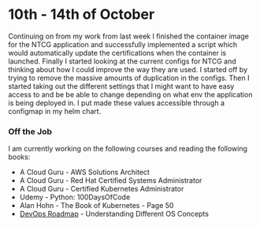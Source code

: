 # 10th - 14th of October

Continuing on from my work from last week I finished the container image for the NTCG application and successfully implemented a script which would automatically update the certifications when the container is launched. Finally I started looking at the current configs for NTCG and thinking about how I could improve the way they are used. I started off by trying to remove the massive amounts of duplication in the configs. Then I started taking out the different settings that I might want to have easy access to and be be able to change depending on what env the application is being deployed in. I put made these values accessible through a configmap in my helm chart.

### Off the Job

I am currently working on the following courses and reading the following books:

- A Cloud Guru - AWS Solutions Architect
- A Cloud Guru - Red Hat Certified Systems Administrator
- A Cloud Guru - Certified Kubernetes Administrator
- Udemy        - Python: 100DaysOfCode
- Alan Hohn    - The Book of Kubernetes - Page 50
- [DevOps Roadmap](https://roadmap.sh/devops) - Understanding Different OS Concepts

